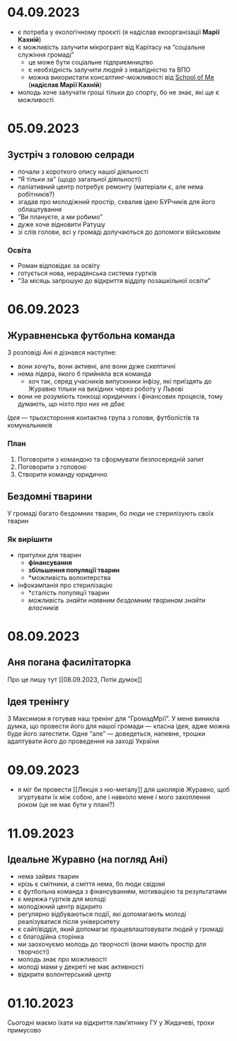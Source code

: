 # 04.09.2023
- є потреба у екологічному проєкті (я надіслав екоорганізації **Марії Кахній**)
- є можливість залучити мікрогрант від Карітасу на “соціальне служіння громаді”
	- це може бути соціальне підприємництво
	- є необхідність залучити людей з інвалідністю та ВПО
	- можна використати консалтинг-можливості від [School of Me](https://schoolofme.me/#services-1) (**надіслав Марії Кахній**)
- молодь хоче залучати гроші тільки до спорту, бо не знає, які ще є можливості
# 05.09.2023
## Зустріч з головою селради
- почали з короткого опису нашої діяльності
- “Я тільки за” (щодо загальної діяльності)
- паліативний центр потребує ремонту (матеріали є, але нема робітників?)
- згадав про молодіжний простір, схвалив ідею БУРчиків для його облаштування
- “Ви плануєте, а ми робимо”
- дуже хоче відновити Ратушу
- зі слів голови, всі у громаді долучаються до допомоги військовим
### Освіта
- Роман відповідає за освіту
- готується нова, нерадянська система гуртків
- “За місяць запрошую до відкриття відділу позашкільної освіти”

# 06.09.2023
## Журавненська футбольна команда
З розповіді Ані я дізнався наступне:
- вони хочуть, вони активні, але вони дуже скептичні
- нема лідера, якого б прийняла вся команда
	- хоч так, серед учасників випускники інфізу, які приїздять до Журавно тільки на вихідних через роботу у Львові
- вони не розуміють тонкощі юридичних і фінансових процесів, тому думають, що ніхто про них не дбає

*Ідея* — трьохстороння контактна група з голови, футболістів та комунальників
### План
1. Поговорити з командою та сформувати безпосередній запит
2. Поговорити з головою
3. Створити команду юридично
## Бездомні тварини
У громаді багато бездомних тварин, бо люди не стерилізують своїх тварин
### Як вирішити
- притулки для тварин
	- **фінансування**
	- **збільшення популяції тварин**
	- *можливість волонтерства
- інфокампанія про стерилізацію
	- *сталість популяції тварин
	- *можливість знайти наявним бездомним тваринам знайти власників*

# 08.09.2023
## Аня погана фасилітаторка
Про це пишу тут [[08.09.2023, Потік думок]]
## Ідея тренінгу
З Максимом я готував наш тренінг для “ГромадМрії”. У мене виникла думка, що провести його для нашої громади — класна ідея, адже можна буде його затестити. Одне “але” — доведеться, напевне, трошки адаптувати його до проведення на заході України
# 09.09.2023
- я міг би провести [[Лекція з ню-металу]] для школярів Журавно, щоб згуртувати їх між собою, але і навколо мене і мого захоплення роком (це не має бути у плані?)
# 11.09.2023
## Ідеальне Журавно (на погляд Ані)
- нема зайвих тварин
- крізь є смітники, а сміття нема, бо люди свідомі
- є футбольна команда з фінансуванням, мотивацією та результатами
- є мережа гуртків для молоді
- молодіжний центр відкрито
- регулярно відбуваються події, які допомагають молоді реалізуватися після університету
- є сайт/відділ, який допомагає працевлаштовувати людей у громаді
- є благодійна сторінка
- ми заохочуємо молодь до творчості (вони мають простір для творчості)
- молодь знає про можливості
- молоді мами у декреті не має активності
- відкрити волонтерський центр
# 01.10.2023
Сьогодні маємо їхати на відкриття пам’ятнику ГУ у Жидачеві, трохи примусово